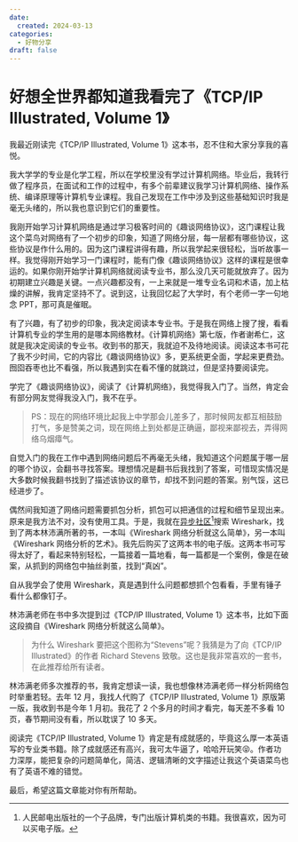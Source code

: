 ```yaml
---
date: 
  created: 2024-03-13
categories: 
  - 好物分享
draft: false
---
```


# 好想全世界都知道我看完了《TCP/IP Illustrated, Volume 1》

<!-- more -->
我最近刚读完《TCP/IP Illustrated, Volume 1》这本书，忍不住和大家分享我的喜悦。

我大学学的专业是化学工程，所以在学校里没有学过计算机网络。毕业后，我转行做了程序员，在面试和工作的过程中，有多个前辈建议我学习计算机网络、操作系统、编译原理等计算机专业课程。我自己发现在工作中涉及到这些基础知识时我是毫无头绪的，所以我也意识到它们的重要性。

我刚开始学习计算机网络是通过学习极客时间的《趣谈网络协议》，这门课程让我这个菜鸟对网络有了一个初步的印象，知道了网络分层，每一层都有哪些协议，这些协议是作什么用的。因为这门课程讲得有趣，所以我学起来很轻松，当听故事一样。我觉得刚开始学习一门课程时，能有门像《趣谈网络协议》这样的课程是很幸运的。如果你刚开始学计算机网络就阅读专业书，那么没几天可能就放弃了。因为初期建立兴趣是关键。一点兴趣都没有，一上来就是一堆专业名词和术语，加上枯燥的讲解，我肯定坚持不了。说到这，让我回忆起了大学时，有个老师一字一句地念 PPT，那可真是催眠。

有了兴趣，有了初步的印象，我决定阅读本专业书。于是我在网络上搜了搜，看看计算机专业的学生用的是哪本网络教材。《计算机网络》第七版，作者谢希仁，这就是我决定阅读的专业书。收到书的那天，我就迫不及待地阅读。阅读这本书可花了我不少时间，它的内容比《趣谈网络协议》多，更系统更全面，学起来更费劲。囫囵吞枣也比不看强，所以我遇到实在看不懂的就跳过，但是坚持要阅读完。

学完了《趣谈网络协议》，阅读了《计算机网络》，我觉得我入门了。当然，肯定会有部分网友觉得我没入门，我不在乎。
> PS：现在的网络环境比起我上中学那会儿差多了，那时候网友都互相鼓励打气，多是赞美之词，现在网络上到处都是正确逼，鄙视来鄙视去，弄得网络乌烟瘴气。

自觉入门的我在工作中遇到网络问题后不再毫无头绪，我知道这个问题属于哪一层的哪个协议，会翻书寻找答案。理想情况是翻书后我找到了答案，可惜现实情况是大多数时候我翻书找到了描述该协议的章节，却找不到问题的答案。别气馁，这已经进步了。

偶然间我知道了网络问题需要抓包分析，抓包可以把通信的过程和细节呈现出来。原来是我方法不对，没有使用工具。于是，我就在[异步社区](https://www.epubit.com/)[^1]搜索 Wireshark，找到了两本林沛满所著的书，一本叫《Wireshark 网络分析就这么简单》，另一本叫《Wireshark 网络分析的艺术》。我先后购买了这两本书的电子版。这两本书可写得太好了，看起来特别轻松，一篇接着一篇地看，每一篇都是一个案例，像是在破案，从抓到的网络包中抽丝剥茧，找到“真凶”。

自从我学会了使用 Wireshark，真是遇到什么问题都想抓个包看看，手里有锤子看什么都像钉子。

林沛满老师在书中多次提到过《TCP/IP Illustrated, Volume 1》这本书，比如下面这段摘自《Wireshark 网络分析就这么简单》。
> 为什么 Wireshark 要把这个图称为“Stevens”呢？我猜是为了向《TCP/IP Illustrated》的作者 Richard Stevens 致敬。这也是我非常喜欢的一套书，在此推荐给所有读者。

林沛满老师多次推荐的书，我肯定想读一读，我也想像林沛满老师一样分析网络包时举重若轻。去年 12 月，我找人代购了《TCP/IP Illustrated, Volume 1》原版第一版，我收到书是今年 1 月初。我花了 2 个多月的时间才看完，每天差不多看 10 页，春节期间没有看，所以耽误了 10 多天。

阅读完《TCP/IP Illustrated, Volume 1》肯定是有成就感的，毕竟这么厚一本英语写的专业类书籍。除了成就感还有高兴，我可太牛逼了，哈哈开玩笑😝。作者功力深厚，能把复杂的问题简单化，简洁、逻辑清晰的文字描述让我这个英语菜鸟也有了英语不难的错觉。

最后，希望这篇文章能对你有所帮助。

[^1]: 人民邮电出版社的一个子品牌，专门出版计算机类的书籍。我很喜欢，因为可以买电子版。